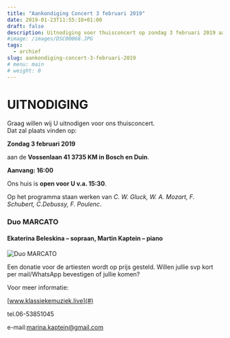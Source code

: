 ```yaml
---
title: "Aankondiging Concert 3 februari 2019"
date: 2019-01-23T11:55:18+01:00
draft: false
description: Uitnodiging voor thuisconcert op zondag 3 februari 2019 aan de Vosselaan 41 in 3735KM Bosch en Duin. Het concert begint om 16:00 en wordt verzorgt door Duo MARCATO met Ekaterina Beleskina en Martin Kaptein. Op het programma staan werken van C. W. Gluck, W. A. Mozart, F. Schubert, C.Debussy, F. Poulenc. 
#image: /images/DSC00068.JPG
tags:
  - archief
slug: aankondiging-concert-3-februari-2019
# menu: main
# weight: 0
---
```


# UITNODIGING

Graag willen wij U uitnodigen voor ons thuisconcert.  
Dat zal plaats vinden op: 

**Zondag 3 februari 2019**

aan de **Vossenlaan 41 3735 KM in Bosch en Duin**. 

**Aanvang: 16:00**

Ons huis is **open voor U v.a. 15:30**.
 
Op het programma staan werken van *C. W. Gluck, W. A. Mozart, F. Schubert, C.Debussy, F. Poulenc*. 
 
### Duo MARCATO
#### Ekaterina Beleskina – sopraan, Martin Kaptein – piano	

![Duo MARCATO](/images/duo-marcato-2.jpg)

Een donatie voor de artiesten wordt op prijs gesteld.
Willen jullie svp kort per mail/WhatsApp bevestigen of jullie komen?



Voor meer informatie:

[www.klassiekemuziek.live](#)

tel.06-53851045

e-mail:marina.kaptein@gmail.com